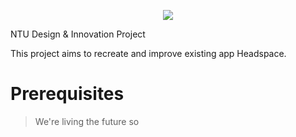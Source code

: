 <p align="center">
  <img src="https://user-images.githubusercontent.com/80868913/139021831-00c2c5e4-6202-4636-89e6-bdc91f963afb.jpg">
</p>


NTU Design & Innovation Project

This project aims to recreate and improve existing app Headspace.

# Prerequisites
> We're living the future so
